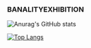 ### BANALITYEXHIBITION

![Anurag's GitHub stats](https://github-readme-stats.vercel.app/api?username=banalityexhibition&show_icons=true&theme=radical)


[![Top Langs](https://github-readme-stats.vercel.app/api/top-langs/?username=banalityexhibition)](https://github.com/anuraghazra/github-readme-stats)

<!--
**banalityexhibition/banalityexhibition** is a ✨ _special_ ✨ repository because its `README.md` (this file) appears on your GitHub profile.

Here are some ideas to get you started:

- 🔭 I’m currently working on ...
- 🌱 I’m currently learning ...
- 👯 I’m looking to collaborate on ...
- 🤔 I’m looking for help with ...
- 💬 Ask me about ...
- 📫 How to reach me: ...
- 😄 Pronouns: ...
- ⚡ Fun fact: ...
-->
